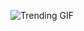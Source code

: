 ![Trending GIF](https://media2.giphy.com/media/v1.Y2lkPThiYjIxNzcyenR0Y2h5dDFqaWJmYnNscnR3aTQzM3hvM3FvZGkzdmhyZnU0bHZhaSZlcD12MV9naWZzX3NlYXJjaCZjdD1n/wQAbcl6iDnawokpLj9/giphy.gif)
